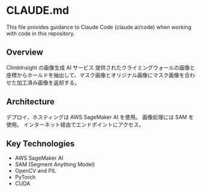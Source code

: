 # CLAUDE.md

This file provides guidance to Claude Code (claude.ai/code) when working with code in this repository.

## Overview

ClimbInsight の画像生成 AI サービス
提供されたクライミングウォールの画像と座標からホールドを抽出して、マスク画像とオリジナル画像にマスク画像を合わせた加工済み画像を返却する。

## Architecture

デプロイ、ホスティングは AWS SageMaker AI を使用。
画像処理には SAM を使用。
インターネット経由でエンドポイントにアクセス。

## Key Technologies

- AWS SageMaker AI
- SAM (Segment Anything Model)
- OpenCV and PIL
- PyTorch
- CUDA
